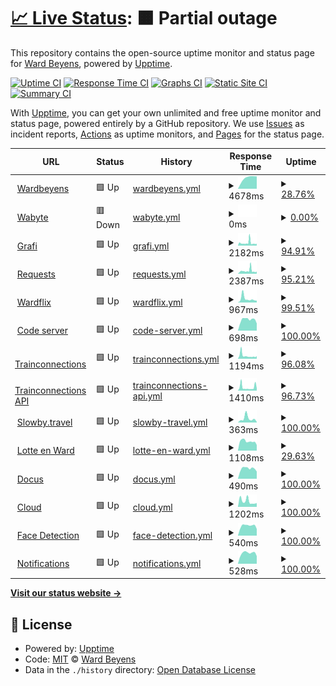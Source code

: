 # [📈 Live Status](https://demo.upptime.js.org): <!--live status--> **🟧 Partial outage**

This repository contains the open-source uptime monitor and status page for [Ward Beyens](https://wardbeyens.be/), powered by [Upptime](https://github.com/upptime/upptime).

[![Uptime CI](https://github.com/wardbeyens/monitor/workflows/Uptime%20CI/badge.svg)](https://github.com/wardbeyens/monitor/actions?query=workflow%3A%22Uptime+CI%22)
[![Response Time CI](https://github.com/wardbeyens/monitor/workflows/Response%20Time%20CI/badge.svg)](https://github.com/wardbeyens/monitor/actions?query=workflow%3A%22Response+Time+CI%22)
[![Graphs CI](https://github.com/wardbeyens/monitor/workflows/Graphs%20CI/badge.svg)](https://github.com/wardbeyens/monitor/actions?query=workflow%3A%22Graphs+CI%22)
[![Static Site CI](https://github.com/wardbeyens/monitor/workflows/Static%20Site%20CI/badge.svg)](https://github.com/wardbeyens/monitor/actions?query=workflow%3A%22Static+Site+CI%22)
[![Summary CI](https://github.com/wardbeyens/monitor/workflows/Summary%20CI/badge.svg)](https://github.com/wardbeyens/monitor/actions?query=workflow%3A%22Summary+CI%22)

With [Upptime](https://upptime.js.org), you can get your own unlimited and free uptime monitor and status page, powered entirely by a GitHub repository. We use [Issues](https://github.com/wardbeyens/monitor/issues) as incident reports, [Actions](https://github.com/wardbeyens/monitor/actions) as uptime monitors, and [Pages](https://demo.upptime.js.org) for the status page.

<!--start: status pages-->
<!-- This summary is generated by Upptime (https://github.com/upptime/upptime) -->
<!-- Do not edit this manually, your changes will be overwritten -->
<!-- prettier-ignore -->
| URL | Status | History | Response Time | Uptime |
| --- | ------ | ------- | ------------- | ------ |
| <img alt="" src="https://icons.duckduckgo.com/ip3/wardbeyens.be.ico" height="13"> [Wardbeyens](https://wardbeyens.be) | 🟩 Up | [wardbeyens.yml](https://github.com/wardbeyens/monitor/commits/HEAD/history/wardbeyens.yml) | <details><summary><img alt="Response time graph" src="./graphs/wardbeyens/response-time-week.png" height="20"> 4678ms</summary><br><a href="https://wardbeyens.github.io/monitor/history/wardbeyens"><img alt="Response time 1435" src="https://img.shields.io/endpoint?url=https%3A%2F%2Fraw.githubusercontent.com%2Fwardbeyens%2Fmonitor%2FHEAD%2Fapi%2Fwardbeyens%2Fresponse-time.json"></a><br><a href="https://wardbeyens.github.io/monitor/history/wardbeyens"><img alt="24-hour response time 6429" src="https://img.shields.io/endpoint?url=https%3A%2F%2Fraw.githubusercontent.com%2Fwardbeyens%2Fmonitor%2FHEAD%2Fapi%2Fwardbeyens%2Fresponse-time-day.json"></a><br><a href="https://wardbeyens.github.io/monitor/history/wardbeyens"><img alt="7-day response time 4678" src="https://img.shields.io/endpoint?url=https%3A%2F%2Fraw.githubusercontent.com%2Fwardbeyens%2Fmonitor%2FHEAD%2Fapi%2Fwardbeyens%2Fresponse-time-week.json"></a><br><a href="https://wardbeyens.github.io/monitor/history/wardbeyens"><img alt="30-day response time 1560" src="https://img.shields.io/endpoint?url=https%3A%2F%2Fraw.githubusercontent.com%2Fwardbeyens%2Fmonitor%2FHEAD%2Fapi%2Fwardbeyens%2Fresponse-time-month.json"></a><br><a href="https://wardbeyens.github.io/monitor/history/wardbeyens"><img alt="1-year response time 1435" src="https://img.shields.io/endpoint?url=https%3A%2F%2Fraw.githubusercontent.com%2Fwardbeyens%2Fmonitor%2FHEAD%2Fapi%2Fwardbeyens%2Fresponse-time-year.json"></a></details> | <details><summary><a href="https://wardbeyens.github.io/monitor/history/wardbeyens">28.76%</a></summary><a href="https://wardbeyens.github.io/monitor/history/wardbeyens"><img alt="All-time uptime 84.04%" src="https://img.shields.io/endpoint?url=https%3A%2F%2Fraw.githubusercontent.com%2Fwardbeyens%2Fmonitor%2FHEAD%2Fapi%2Fwardbeyens%2Fuptime.json"></a><br><a href="https://wardbeyens.github.io/monitor/history/wardbeyens"><img alt="24-hour uptime 20.77%" src="https://img.shields.io/endpoint?url=https%3A%2F%2Fraw.githubusercontent.com%2Fwardbeyens%2Fmonitor%2FHEAD%2Fapi%2Fwardbeyens%2Fuptime-day.json"></a><br><a href="https://wardbeyens.github.io/monitor/history/wardbeyens"><img alt="7-day uptime 28.76%" src="https://img.shields.io/endpoint?url=https%3A%2F%2Fraw.githubusercontent.com%2Fwardbeyens%2Fmonitor%2FHEAD%2Fapi%2Fwardbeyens%2Fuptime-week.json"></a><br><a href="https://wardbeyens.github.io/monitor/history/wardbeyens"><img alt="30-day uptime 83.15%" src="https://img.shields.io/endpoint?url=https%3A%2F%2Fraw.githubusercontent.com%2Fwardbeyens%2Fmonitor%2FHEAD%2Fapi%2Fwardbeyens%2Fuptime-month.json"></a><br><a href="https://wardbeyens.github.io/monitor/history/wardbeyens"><img alt="1-year uptime 84.04%" src="https://img.shields.io/endpoint?url=https%3A%2F%2Fraw.githubusercontent.com%2Fwardbeyens%2Fmonitor%2FHEAD%2Fapi%2Fwardbeyens%2Fuptime-year.json"></a></details>
| <img alt="" src="https://icons.duckduckgo.com/ip3/wabyte.com.ico" height="13"> [Wabyte](https://wabyte.com) | 🟥 Down | [wabyte.yml](https://github.com/wardbeyens/monitor/commits/HEAD/history/wabyte.yml) | <details><summary><img alt="Response time graph" src="./graphs/wabyte/response-time-week.png" height="20"> 0ms</summary><br><a href="https://wardbeyens.github.io/monitor/history/wabyte"><img alt="Response time 0" src="https://img.shields.io/endpoint?url=https%3A%2F%2Fraw.githubusercontent.com%2Fwardbeyens%2Fmonitor%2FHEAD%2Fapi%2Fwabyte%2Fresponse-time.json"></a><br><a href="https://wardbeyens.github.io/monitor/history/wabyte"><img alt="24-hour response time 0" src="https://img.shields.io/endpoint?url=https%3A%2F%2Fraw.githubusercontent.com%2Fwardbeyens%2Fmonitor%2FHEAD%2Fapi%2Fwabyte%2Fresponse-time-day.json"></a><br><a href="https://wardbeyens.github.io/monitor/history/wabyte"><img alt="7-day response time 0" src="https://img.shields.io/endpoint?url=https%3A%2F%2Fraw.githubusercontent.com%2Fwardbeyens%2Fmonitor%2FHEAD%2Fapi%2Fwabyte%2Fresponse-time-week.json"></a><br><a href="https://wardbeyens.github.io/monitor/history/wabyte"><img alt="30-day response time 0" src="https://img.shields.io/endpoint?url=https%3A%2F%2Fraw.githubusercontent.com%2Fwardbeyens%2Fmonitor%2FHEAD%2Fapi%2Fwabyte%2Fresponse-time-month.json"></a><br><a href="https://wardbeyens.github.io/monitor/history/wabyte"><img alt="1-year response time 0" src="https://img.shields.io/endpoint?url=https%3A%2F%2Fraw.githubusercontent.com%2Fwardbeyens%2Fmonitor%2FHEAD%2Fapi%2Fwabyte%2Fresponse-time-year.json"></a></details> | <details><summary><a href="https://wardbeyens.github.io/monitor/history/wabyte">0.00%</a></summary><a href="https://wardbeyens.github.io/monitor/history/wabyte"><img alt="All-time uptime 0.00%" src="https://img.shields.io/endpoint?url=https%3A%2F%2Fraw.githubusercontent.com%2Fwardbeyens%2Fmonitor%2FHEAD%2Fapi%2Fwabyte%2Fuptime.json"></a><br><a href="https://wardbeyens.github.io/monitor/history/wabyte"><img alt="24-hour uptime 0.00%" src="https://img.shields.io/endpoint?url=https%3A%2F%2Fraw.githubusercontent.com%2Fwardbeyens%2Fmonitor%2FHEAD%2Fapi%2Fwabyte%2Fuptime-day.json"></a><br><a href="https://wardbeyens.github.io/monitor/history/wabyte"><img alt="7-day uptime 0.00%" src="https://img.shields.io/endpoint?url=https%3A%2F%2Fraw.githubusercontent.com%2Fwardbeyens%2Fmonitor%2FHEAD%2Fapi%2Fwabyte%2Fuptime-week.json"></a><br><a href="https://wardbeyens.github.io/monitor/history/wabyte"><img alt="30-day uptime 0.00%" src="https://img.shields.io/endpoint?url=https%3A%2F%2Fraw.githubusercontent.com%2Fwardbeyens%2Fmonitor%2FHEAD%2Fapi%2Fwabyte%2Fuptime-month.json"></a><br><a href="https://wardbeyens.github.io/monitor/history/wabyte"><img alt="1-year uptime 0.00%" src="https://img.shields.io/endpoint?url=https%3A%2F%2Fraw.githubusercontent.com%2Fwardbeyens%2Fmonitor%2FHEAD%2Fapi%2Fwabyte%2Fuptime-year.json"></a></details>
| <img alt="" src="https://icons.duckduckgo.com/ip3/grafi.ml.ico" height="13"> [Grafi](https://grafi.ml) | 🟩 Up | [grafi.yml](https://github.com/wardbeyens/monitor/commits/HEAD/history/grafi.yml) | <details><summary><img alt="Response time graph" src="./graphs/grafi/response-time-week.png" height="20"> 2182ms</summary><br><a href="https://wardbeyens.github.io/monitor/history/grafi"><img alt="Response time 1624" src="https://img.shields.io/endpoint?url=https%3A%2F%2Fraw.githubusercontent.com%2Fwardbeyens%2Fmonitor%2FHEAD%2Fapi%2Fgrafi%2Fresponse-time.json"></a><br><a href="https://wardbeyens.github.io/monitor/history/grafi"><img alt="24-hour response time 2544" src="https://img.shields.io/endpoint?url=https%3A%2F%2Fraw.githubusercontent.com%2Fwardbeyens%2Fmonitor%2FHEAD%2Fapi%2Fgrafi%2Fresponse-time-day.json"></a><br><a href="https://wardbeyens.github.io/monitor/history/grafi"><img alt="7-day response time 2182" src="https://img.shields.io/endpoint?url=https%3A%2F%2Fraw.githubusercontent.com%2Fwardbeyens%2Fmonitor%2FHEAD%2Fapi%2Fgrafi%2Fresponse-time-week.json"></a><br><a href="https://wardbeyens.github.io/monitor/history/grafi"><img alt="30-day response time 1716" src="https://img.shields.io/endpoint?url=https%3A%2F%2Fraw.githubusercontent.com%2Fwardbeyens%2Fmonitor%2FHEAD%2Fapi%2Fgrafi%2Fresponse-time-month.json"></a><br><a href="https://wardbeyens.github.io/monitor/history/grafi"><img alt="1-year response time 1624" src="https://img.shields.io/endpoint?url=https%3A%2F%2Fraw.githubusercontent.com%2Fwardbeyens%2Fmonitor%2FHEAD%2Fapi%2Fgrafi%2Fresponse-time-year.json"></a></details> | <details><summary><a href="https://wardbeyens.github.io/monitor/history/grafi">94.91%</a></summary><a href="https://wardbeyens.github.io/monitor/history/grafi"><img alt="All-time uptime 98.43%" src="https://img.shields.io/endpoint?url=https%3A%2F%2Fraw.githubusercontent.com%2Fwardbeyens%2Fmonitor%2FHEAD%2Fapi%2Fgrafi%2Fuptime.json"></a><br><a href="https://wardbeyens.github.io/monitor/history/grafi"><img alt="24-hour uptime 69.22%" src="https://img.shields.io/endpoint?url=https%3A%2F%2Fraw.githubusercontent.com%2Fwardbeyens%2Fmonitor%2FHEAD%2Fapi%2Fgrafi%2Fuptime-day.json"></a><br><a href="https://wardbeyens.github.io/monitor/history/grafi"><img alt="7-day uptime 94.91%" src="https://img.shields.io/endpoint?url=https%3A%2F%2Fraw.githubusercontent.com%2Fwardbeyens%2Fmonitor%2FHEAD%2Fapi%2Fgrafi%2Fuptime-week.json"></a><br><a href="https://wardbeyens.github.io/monitor/history/grafi"><img alt="30-day uptime 98.34%" src="https://img.shields.io/endpoint?url=https%3A%2F%2Fraw.githubusercontent.com%2Fwardbeyens%2Fmonitor%2FHEAD%2Fapi%2Fgrafi%2Fuptime-month.json"></a><br><a href="https://wardbeyens.github.io/monitor/history/grafi"><img alt="1-year uptime 98.43%" src="https://img.shields.io/endpoint?url=https%3A%2F%2Fraw.githubusercontent.com%2Fwardbeyens%2Fmonitor%2FHEAD%2Fapi%2Fgrafi%2Fuptime-year.json"></a></details>
| <img alt="" src="https://icons.duckduckgo.com/ip3/requests.grafi.ml.ico" height="13"> [Requests](https://requests.grafi.ml/) | 🟩 Up | [requests.yml](https://github.com/wardbeyens/monitor/commits/HEAD/history/requests.yml) | <details><summary><img alt="Response time graph" src="./graphs/requests/response-time-week.png" height="20"> 2387ms</summary><br><a href="https://wardbeyens.github.io/monitor/history/requests"><img alt="Response time 1715" src="https://img.shields.io/endpoint?url=https%3A%2F%2Fraw.githubusercontent.com%2Fwardbeyens%2Fmonitor%2FHEAD%2Fapi%2Frequests%2Fresponse-time.json"></a><br><a href="https://wardbeyens.github.io/monitor/history/requests"><img alt="24-hour response time 2852" src="https://img.shields.io/endpoint?url=https%3A%2F%2Fraw.githubusercontent.com%2Fwardbeyens%2Fmonitor%2FHEAD%2Fapi%2Frequests%2Fresponse-time-day.json"></a><br><a href="https://wardbeyens.github.io/monitor/history/requests"><img alt="7-day response time 2387" src="https://img.shields.io/endpoint?url=https%3A%2F%2Fraw.githubusercontent.com%2Fwardbeyens%2Fmonitor%2FHEAD%2Fapi%2Frequests%2Fresponse-time-week.json"></a><br><a href="https://wardbeyens.github.io/monitor/history/requests"><img alt="30-day response time 1829" src="https://img.shields.io/endpoint?url=https%3A%2F%2Fraw.githubusercontent.com%2Fwardbeyens%2Fmonitor%2FHEAD%2Fapi%2Frequests%2Fresponse-time-month.json"></a><br><a href="https://wardbeyens.github.io/monitor/history/requests"><img alt="1-year response time 1715" src="https://img.shields.io/endpoint?url=https%3A%2F%2Fraw.githubusercontent.com%2Fwardbeyens%2Fmonitor%2FHEAD%2Fapi%2Frequests%2Fresponse-time-year.json"></a></details> | <details><summary><a href="https://wardbeyens.github.io/monitor/history/requests">95.21%</a></summary><a href="https://wardbeyens.github.io/monitor/history/requests"><img alt="All-time uptime 98.53%" src="https://img.shields.io/endpoint?url=https%3A%2F%2Fraw.githubusercontent.com%2Fwardbeyens%2Fmonitor%2FHEAD%2Fapi%2Frequests%2Fuptime.json"></a><br><a href="https://wardbeyens.github.io/monitor/history/requests"><img alt="24-hour uptime 70.11%" src="https://img.shields.io/endpoint?url=https%3A%2F%2Fraw.githubusercontent.com%2Fwardbeyens%2Fmonitor%2FHEAD%2Fapi%2Frequests%2Fuptime-day.json"></a><br><a href="https://wardbeyens.github.io/monitor/history/requests"><img alt="7-day uptime 95.21%" src="https://img.shields.io/endpoint?url=https%3A%2F%2Fraw.githubusercontent.com%2Fwardbeyens%2Fmonitor%2FHEAD%2Fapi%2Frequests%2Fuptime-week.json"></a><br><a href="https://wardbeyens.github.io/monitor/history/requests"><img alt="30-day uptime 98.45%" src="https://img.shields.io/endpoint?url=https%3A%2F%2Fraw.githubusercontent.com%2Fwardbeyens%2Fmonitor%2FHEAD%2Fapi%2Frequests%2Fuptime-month.json"></a><br><a href="https://wardbeyens.github.io/monitor/history/requests"><img alt="1-year uptime 98.53%" src="https://img.shields.io/endpoint?url=https%3A%2F%2Fraw.githubusercontent.com%2Fwardbeyens%2Fmonitor%2FHEAD%2Fapi%2Frequests%2Fuptime-year.json"></a></details>
| <img alt="" src="https://icons.duckduckgo.com/ip3/wardflix.ga.ico" height="13"> [Wardflix](https://wardflix.ga/) | 🟩 Up | [wardflix.yml](https://github.com/wardbeyens/monitor/commits/HEAD/history/wardflix.yml) | <details><summary><img alt="Response time graph" src="./graphs/wardflix/response-time-week.png" height="20"> 967ms</summary><br><a href="https://wardbeyens.github.io/monitor/history/wardflix"><img alt="Response time 1127" src="https://img.shields.io/endpoint?url=https%3A%2F%2Fraw.githubusercontent.com%2Fwardbeyens%2Fmonitor%2FHEAD%2Fapi%2Fwardflix%2Fresponse-time.json"></a><br><a href="https://wardbeyens.github.io/monitor/history/wardflix"><img alt="24-hour response time 976" src="https://img.shields.io/endpoint?url=https%3A%2F%2Fraw.githubusercontent.com%2Fwardbeyens%2Fmonitor%2FHEAD%2Fapi%2Fwardflix%2Fresponse-time-day.json"></a><br><a href="https://wardbeyens.github.io/monitor/history/wardflix"><img alt="7-day response time 967" src="https://img.shields.io/endpoint?url=https%3A%2F%2Fraw.githubusercontent.com%2Fwardbeyens%2Fmonitor%2FHEAD%2Fapi%2Fwardflix%2Fresponse-time-week.json"></a><br><a href="https://wardbeyens.github.io/monitor/history/wardflix"><img alt="30-day response time 1157" src="https://img.shields.io/endpoint?url=https%3A%2F%2Fraw.githubusercontent.com%2Fwardbeyens%2Fmonitor%2FHEAD%2Fapi%2Fwardflix%2Fresponse-time-month.json"></a><br><a href="https://wardbeyens.github.io/monitor/history/wardflix"><img alt="1-year response time 1127" src="https://img.shields.io/endpoint?url=https%3A%2F%2Fraw.githubusercontent.com%2Fwardbeyens%2Fmonitor%2FHEAD%2Fapi%2Fwardflix%2Fresponse-time-year.json"></a></details> | <details><summary><a href="https://wardbeyens.github.io/monitor/history/wardflix">99.51%</a></summary><a href="https://wardbeyens.github.io/monitor/history/wardflix"><img alt="All-time uptime 99.43%" src="https://img.shields.io/endpoint?url=https%3A%2F%2Fraw.githubusercontent.com%2Fwardbeyens%2Fmonitor%2FHEAD%2Fapi%2Fwardflix%2Fuptime.json"></a><br><a href="https://wardbeyens.github.io/monitor/history/wardflix"><img alt="24-hour uptime 96.56%" src="https://img.shields.io/endpoint?url=https%3A%2F%2Fraw.githubusercontent.com%2Fwardbeyens%2Fmonitor%2FHEAD%2Fapi%2Fwardflix%2Fuptime-day.json"></a><br><a href="https://wardbeyens.github.io/monitor/history/wardflix"><img alt="7-day uptime 99.51%" src="https://img.shields.io/endpoint?url=https%3A%2F%2Fraw.githubusercontent.com%2Fwardbeyens%2Fmonitor%2FHEAD%2Fapi%2Fwardflix%2Fuptime-week.json"></a><br><a href="https://wardbeyens.github.io/monitor/history/wardflix"><img alt="30-day uptime 99.40%" src="https://img.shields.io/endpoint?url=https%3A%2F%2Fraw.githubusercontent.com%2Fwardbeyens%2Fmonitor%2FHEAD%2Fapi%2Fwardflix%2Fuptime-month.json"></a><br><a href="https://wardbeyens.github.io/monitor/history/wardflix"><img alt="1-year uptime 99.43%" src="https://img.shields.io/endpoint?url=https%3A%2F%2Fraw.githubusercontent.com%2Fwardbeyens%2Fmonitor%2FHEAD%2Fapi%2Fwardflix%2Fuptime-year.json"></a></details>
| <img alt="" src="https://icons.duckduckgo.com/ip3/code.wabyte.com.ico" height="13"> [Code server](https://code.wabyte.com/) | 🟩 Up | [code-server.yml](https://github.com/wardbeyens/monitor/commits/HEAD/history/code-server.yml) | <details><summary><img alt="Response time graph" src="./graphs/code-server/response-time-week.png" height="20"> 698ms</summary><br><a href="https://wardbeyens.github.io/monitor/history/code-server"><img alt="Response time 614" src="https://img.shields.io/endpoint?url=https%3A%2F%2Fraw.githubusercontent.com%2Fwardbeyens%2Fmonitor%2FHEAD%2Fapi%2Fcode-server%2Fresponse-time.json"></a><br><a href="https://wardbeyens.github.io/monitor/history/code-server"><img alt="24-hour response time 723" src="https://img.shields.io/endpoint?url=https%3A%2F%2Fraw.githubusercontent.com%2Fwardbeyens%2Fmonitor%2FHEAD%2Fapi%2Fcode-server%2Fresponse-time-day.json"></a><br><a href="https://wardbeyens.github.io/monitor/history/code-server"><img alt="7-day response time 698" src="https://img.shields.io/endpoint?url=https%3A%2F%2Fraw.githubusercontent.com%2Fwardbeyens%2Fmonitor%2FHEAD%2Fapi%2Fcode-server%2Fresponse-time-week.json"></a><br><a href="https://wardbeyens.github.io/monitor/history/code-server"><img alt="30-day response time 623" src="https://img.shields.io/endpoint?url=https%3A%2F%2Fraw.githubusercontent.com%2Fwardbeyens%2Fmonitor%2FHEAD%2Fapi%2Fcode-server%2Fresponse-time-month.json"></a><br><a href="https://wardbeyens.github.io/monitor/history/code-server"><img alt="1-year response time 614" src="https://img.shields.io/endpoint?url=https%3A%2F%2Fraw.githubusercontent.com%2Fwardbeyens%2Fmonitor%2FHEAD%2Fapi%2Fcode-server%2Fresponse-time-year.json"></a></details> | <details><summary><a href="https://wardbeyens.github.io/monitor/history/code-server">100.00%</a></summary><a href="https://wardbeyens.github.io/monitor/history/code-server"><img alt="All-time uptime 99.57%" src="https://img.shields.io/endpoint?url=https%3A%2F%2Fraw.githubusercontent.com%2Fwardbeyens%2Fmonitor%2FHEAD%2Fapi%2Fcode-server%2Fuptime.json"></a><br><a href="https://wardbeyens.github.io/monitor/history/code-server"><img alt="24-hour uptime 100.00%" src="https://img.shields.io/endpoint?url=https%3A%2F%2Fraw.githubusercontent.com%2Fwardbeyens%2Fmonitor%2FHEAD%2Fapi%2Fcode-server%2Fuptime-day.json"></a><br><a href="https://wardbeyens.github.io/monitor/history/code-server"><img alt="7-day uptime 100.00%" src="https://img.shields.io/endpoint?url=https%3A%2F%2Fraw.githubusercontent.com%2Fwardbeyens%2Fmonitor%2FHEAD%2Fapi%2Fcode-server%2Fuptime-week.json"></a><br><a href="https://wardbeyens.github.io/monitor/history/code-server"><img alt="30-day uptime 99.55%" src="https://img.shields.io/endpoint?url=https%3A%2F%2Fraw.githubusercontent.com%2Fwardbeyens%2Fmonitor%2FHEAD%2Fapi%2Fcode-server%2Fuptime-month.json"></a><br><a href="https://wardbeyens.github.io/monitor/history/code-server"><img alt="1-year uptime 99.57%" src="https://img.shields.io/endpoint?url=https%3A%2F%2Fraw.githubusercontent.com%2Fwardbeyens%2Fmonitor%2FHEAD%2Fapi%2Fcode-server%2Fuptime-year.json"></a></details>
| <img alt="" src="https://icons.duckduckgo.com/ip3/trainconnections.slowby.ga.ico" height="13"> [Trainconnections](https://trainconnections.slowby.ga/) | 🟩 Up | [trainconnections.yml](https://github.com/wardbeyens/monitor/commits/HEAD/history/trainconnections.yml) | <details><summary><img alt="Response time graph" src="./graphs/trainconnections/response-time-week.png" height="20"> 1194ms</summary><br><a href="https://wardbeyens.github.io/monitor/history/trainconnections"><img alt="Response time 1168" src="https://img.shields.io/endpoint?url=https%3A%2F%2Fraw.githubusercontent.com%2Fwardbeyens%2Fmonitor%2FHEAD%2Fapi%2Ftrainconnections%2Fresponse-time.json"></a><br><a href="https://wardbeyens.github.io/monitor/history/trainconnections"><img alt="24-hour response time 1386" src="https://img.shields.io/endpoint?url=https%3A%2F%2Fraw.githubusercontent.com%2Fwardbeyens%2Fmonitor%2FHEAD%2Fapi%2Ftrainconnections%2Fresponse-time-day.json"></a><br><a href="https://wardbeyens.github.io/monitor/history/trainconnections"><img alt="7-day response time 1194" src="https://img.shields.io/endpoint?url=https%3A%2F%2Fraw.githubusercontent.com%2Fwardbeyens%2Fmonitor%2FHEAD%2Fapi%2Ftrainconnections%2Fresponse-time-week.json"></a><br><a href="https://wardbeyens.github.io/monitor/history/trainconnections"><img alt="30-day response time 1222" src="https://img.shields.io/endpoint?url=https%3A%2F%2Fraw.githubusercontent.com%2Fwardbeyens%2Fmonitor%2FHEAD%2Fapi%2Ftrainconnections%2Fresponse-time-month.json"></a><br><a href="https://wardbeyens.github.io/monitor/history/trainconnections"><img alt="1-year response time 1168" src="https://img.shields.io/endpoint?url=https%3A%2F%2Fraw.githubusercontent.com%2Fwardbeyens%2Fmonitor%2FHEAD%2Fapi%2Ftrainconnections%2Fresponse-time-year.json"></a></details> | <details><summary><a href="https://wardbeyens.github.io/monitor/history/trainconnections">96.08%</a></summary><a href="https://wardbeyens.github.io/monitor/history/trainconnections"><img alt="All-time uptime 98.75%" src="https://img.shields.io/endpoint?url=https%3A%2F%2Fraw.githubusercontent.com%2Fwardbeyens%2Fmonitor%2FHEAD%2Fapi%2Ftrainconnections%2Fuptime.json"></a><br><a href="https://wardbeyens.github.io/monitor/history/trainconnections"><img alt="24-hour uptime 74.44%" src="https://img.shields.io/endpoint?url=https%3A%2F%2Fraw.githubusercontent.com%2Fwardbeyens%2Fmonitor%2FHEAD%2Fapi%2Ftrainconnections%2Fuptime-day.json"></a><br><a href="https://wardbeyens.github.io/monitor/history/trainconnections"><img alt="7-day uptime 96.08%" src="https://img.shields.io/endpoint?url=https%3A%2F%2Fraw.githubusercontent.com%2Fwardbeyens%2Fmonitor%2FHEAD%2Fapi%2Ftrainconnections%2Fuptime-week.json"></a><br><a href="https://wardbeyens.github.io/monitor/history/trainconnections"><img alt="30-day uptime 98.68%" src="https://img.shields.io/endpoint?url=https%3A%2F%2Fraw.githubusercontent.com%2Fwardbeyens%2Fmonitor%2FHEAD%2Fapi%2Ftrainconnections%2Fuptime-month.json"></a><br><a href="https://wardbeyens.github.io/monitor/history/trainconnections"><img alt="1-year uptime 98.75%" src="https://img.shields.io/endpoint?url=https%3A%2F%2Fraw.githubusercontent.com%2Fwardbeyens%2Fmonitor%2FHEAD%2Fapi%2Ftrainconnections%2Fuptime-year.json"></a></details>
| <img alt="" src="https://icons.duckduckgo.com/ip3/api.trainconnections.slowby.ga.ico" height="13"> [Trainconnections API](https://api.trainconnections.slowby.ga/health) | 🟩 Up | [trainconnections-api.yml](https://github.com/wardbeyens/monitor/commits/HEAD/history/trainconnections-api.yml) | <details><summary><img alt="Response time graph" src="./graphs/trainconnections-api/response-time-week.png" height="20"> 1410ms</summary><br><a href="https://wardbeyens.github.io/monitor/history/trainconnections-api"><img alt="Response time 1218" src="https://img.shields.io/endpoint?url=https%3A%2F%2Fraw.githubusercontent.com%2Fwardbeyens%2Fmonitor%2FHEAD%2Fapi%2Ftrainconnections-api%2Fresponse-time.json"></a><br><a href="https://wardbeyens.github.io/monitor/history/trainconnections-api"><img alt="24-hour response time 1570" src="https://img.shields.io/endpoint?url=https%3A%2F%2Fraw.githubusercontent.com%2Fwardbeyens%2Fmonitor%2FHEAD%2Fapi%2Ftrainconnections-api%2Fresponse-time-day.json"></a><br><a href="https://wardbeyens.github.io/monitor/history/trainconnections-api"><img alt="7-day response time 1410" src="https://img.shields.io/endpoint?url=https%3A%2F%2Fraw.githubusercontent.com%2Fwardbeyens%2Fmonitor%2FHEAD%2Fapi%2Ftrainconnections-api%2Fresponse-time-week.json"></a><br><a href="https://wardbeyens.github.io/monitor/history/trainconnections-api"><img alt="30-day response time 1272" src="https://img.shields.io/endpoint?url=https%3A%2F%2Fraw.githubusercontent.com%2Fwardbeyens%2Fmonitor%2FHEAD%2Fapi%2Ftrainconnections-api%2Fresponse-time-month.json"></a><br><a href="https://wardbeyens.github.io/monitor/history/trainconnections-api"><img alt="1-year response time 1218" src="https://img.shields.io/endpoint?url=https%3A%2F%2Fraw.githubusercontent.com%2Fwardbeyens%2Fmonitor%2FHEAD%2Fapi%2Ftrainconnections-api%2Fresponse-time-year.json"></a></details> | <details><summary><a href="https://wardbeyens.github.io/monitor/history/trainconnections-api">96.73%</a></summary><a href="https://wardbeyens.github.io/monitor/history/trainconnections-api"><img alt="All-time uptime 98.90%" src="https://img.shields.io/endpoint?url=https%3A%2F%2Fraw.githubusercontent.com%2Fwardbeyens%2Fmonitor%2FHEAD%2Fapi%2Ftrainconnections-api%2Fuptime.json"></a><br><a href="https://wardbeyens.github.io/monitor/history/trainconnections-api"><img alt="24-hour uptime 78.60%" src="https://img.shields.io/endpoint?url=https%3A%2F%2Fraw.githubusercontent.com%2Fwardbeyens%2Fmonitor%2FHEAD%2Fapi%2Ftrainconnections-api%2Fuptime-day.json"></a><br><a href="https://wardbeyens.github.io/monitor/history/trainconnections-api"><img alt="7-day uptime 96.73%" src="https://img.shields.io/endpoint?url=https%3A%2F%2Fraw.githubusercontent.com%2Fwardbeyens%2Fmonitor%2FHEAD%2Fapi%2Ftrainconnections-api%2Fuptime-week.json"></a><br><a href="https://wardbeyens.github.io/monitor/history/trainconnections-api"><img alt="30-day uptime 98.84%" src="https://img.shields.io/endpoint?url=https%3A%2F%2Fraw.githubusercontent.com%2Fwardbeyens%2Fmonitor%2FHEAD%2Fapi%2Ftrainconnections-api%2Fuptime-month.json"></a><br><a href="https://wardbeyens.github.io/monitor/history/trainconnections-api"><img alt="1-year uptime 98.90%" src="https://img.shields.io/endpoint?url=https%3A%2F%2Fraw.githubusercontent.com%2Fwardbeyens%2Fmonitor%2FHEAD%2Fapi%2Ftrainconnections-api%2Fuptime-year.json"></a></details>
| <img alt="" src="https://icons.duckduckgo.com/ip3/www.slowby.travel.ico" height="13"> [Slowby.travel](https://www.slowby.travel) | 🟩 Up | [slowby-travel.yml](https://github.com/wardbeyens/monitor/commits/HEAD/history/slowby-travel.yml) | <details><summary><img alt="Response time graph" src="./graphs/slowby-travel/response-time-week.png" height="20"> 363ms</summary><br><a href="https://wardbeyens.github.io/monitor/history/slowby-travel"><img alt="Response time 303" src="https://img.shields.io/endpoint?url=https%3A%2F%2Fraw.githubusercontent.com%2Fwardbeyens%2Fmonitor%2FHEAD%2Fapi%2Fslowby-travel%2Fresponse-time.json"></a><br><a href="https://wardbeyens.github.io/monitor/history/slowby-travel"><img alt="24-hour response time 341" src="https://img.shields.io/endpoint?url=https%3A%2F%2Fraw.githubusercontent.com%2Fwardbeyens%2Fmonitor%2FHEAD%2Fapi%2Fslowby-travel%2Fresponse-time-day.json"></a><br><a href="https://wardbeyens.github.io/monitor/history/slowby-travel"><img alt="7-day response time 363" src="https://img.shields.io/endpoint?url=https%3A%2F%2Fraw.githubusercontent.com%2Fwardbeyens%2Fmonitor%2FHEAD%2Fapi%2Fslowby-travel%2Fresponse-time-week.json"></a><br><a href="https://wardbeyens.github.io/monitor/history/slowby-travel"><img alt="30-day response time 320" src="https://img.shields.io/endpoint?url=https%3A%2F%2Fraw.githubusercontent.com%2Fwardbeyens%2Fmonitor%2FHEAD%2Fapi%2Fslowby-travel%2Fresponse-time-month.json"></a><br><a href="https://wardbeyens.github.io/monitor/history/slowby-travel"><img alt="1-year response time 303" src="https://img.shields.io/endpoint?url=https%3A%2F%2Fraw.githubusercontent.com%2Fwardbeyens%2Fmonitor%2FHEAD%2Fapi%2Fslowby-travel%2Fresponse-time-year.json"></a></details> | <details><summary><a href="https://wardbeyens.github.io/monitor/history/slowby-travel">100.00%</a></summary><a href="https://wardbeyens.github.io/monitor/history/slowby-travel"><img alt="All-time uptime 100.00%" src="https://img.shields.io/endpoint?url=https%3A%2F%2Fraw.githubusercontent.com%2Fwardbeyens%2Fmonitor%2FHEAD%2Fapi%2Fslowby-travel%2Fuptime.json"></a><br><a href="https://wardbeyens.github.io/monitor/history/slowby-travel"><img alt="24-hour uptime 100.00%" src="https://img.shields.io/endpoint?url=https%3A%2F%2Fraw.githubusercontent.com%2Fwardbeyens%2Fmonitor%2FHEAD%2Fapi%2Fslowby-travel%2Fuptime-day.json"></a><br><a href="https://wardbeyens.github.io/monitor/history/slowby-travel"><img alt="7-day uptime 100.00%" src="https://img.shields.io/endpoint?url=https%3A%2F%2Fraw.githubusercontent.com%2Fwardbeyens%2Fmonitor%2FHEAD%2Fapi%2Fslowby-travel%2Fuptime-week.json"></a><br><a href="https://wardbeyens.github.io/monitor/history/slowby-travel"><img alt="30-day uptime 100.00%" src="https://img.shields.io/endpoint?url=https%3A%2F%2Fraw.githubusercontent.com%2Fwardbeyens%2Fmonitor%2FHEAD%2Fapi%2Fslowby-travel%2Fuptime-month.json"></a><br><a href="https://wardbeyens.github.io/monitor/history/slowby-travel"><img alt="1-year uptime 100.00%" src="https://img.shields.io/endpoint?url=https%3A%2F%2Fraw.githubusercontent.com%2Fwardbeyens%2Fmonitor%2FHEAD%2Fapi%2Fslowby-travel%2Fuptime-year.json"></a></details>
| <img alt="" src="https://icons.duckduckgo.com/ip3/lotte.en.wardbeyens.be.ico" height="13"> [Lotte en Ward](https://lotte.en.wardbeyens.be) | 🟩 Up | [lotte-en-ward.yml](https://github.com/wardbeyens/monitor/commits/HEAD/history/lotte-en-ward.yml) | <details><summary><img alt="Response time graph" src="./graphs/lotte-en-ward/response-time-week.png" height="20"> 1108ms</summary><br><a href="https://wardbeyens.github.io/monitor/history/lotte-en-ward"><img alt="Response time 800" src="https://img.shields.io/endpoint?url=https%3A%2F%2Fraw.githubusercontent.com%2Fwardbeyens%2Fmonitor%2FHEAD%2Fapi%2Flotte-en-ward%2Fresponse-time.json"></a><br><a href="https://wardbeyens.github.io/monitor/history/lotte-en-ward"><img alt="24-hour response time 2417" src="https://img.shields.io/endpoint?url=https%3A%2F%2Fraw.githubusercontent.com%2Fwardbeyens%2Fmonitor%2FHEAD%2Fapi%2Flotte-en-ward%2Fresponse-time-day.json"></a><br><a href="https://wardbeyens.github.io/monitor/history/lotte-en-ward"><img alt="7-day response time 1108" src="https://img.shields.io/endpoint?url=https%3A%2F%2Fraw.githubusercontent.com%2Fwardbeyens%2Fmonitor%2FHEAD%2Fapi%2Flotte-en-ward%2Fresponse-time-week.json"></a><br><a href="https://wardbeyens.github.io/monitor/history/lotte-en-ward"><img alt="30-day response time 807" src="https://img.shields.io/endpoint?url=https%3A%2F%2Fraw.githubusercontent.com%2Fwardbeyens%2Fmonitor%2FHEAD%2Fapi%2Flotte-en-ward%2Fresponse-time-month.json"></a><br><a href="https://wardbeyens.github.io/monitor/history/lotte-en-ward"><img alt="1-year response time 800" src="https://img.shields.io/endpoint?url=https%3A%2F%2Fraw.githubusercontent.com%2Fwardbeyens%2Fmonitor%2FHEAD%2Fapi%2Flotte-en-ward%2Fresponse-time-year.json"></a></details> | <details><summary><a href="https://wardbeyens.github.io/monitor/history/lotte-en-ward">29.63%</a></summary><a href="https://wardbeyens.github.io/monitor/history/lotte-en-ward"><img alt="All-time uptime 84.26%" src="https://img.shields.io/endpoint?url=https%3A%2F%2Fraw.githubusercontent.com%2Fwardbeyens%2Fmonitor%2FHEAD%2Fapi%2Flotte-en-ward%2Fuptime.json"></a><br><a href="https://wardbeyens.github.io/monitor/history/lotte-en-ward"><img alt="24-hour uptime 20.73%" src="https://img.shields.io/endpoint?url=https%3A%2F%2Fraw.githubusercontent.com%2Fwardbeyens%2Fmonitor%2FHEAD%2Fapi%2Flotte-en-ward%2Fuptime-day.json"></a><br><a href="https://wardbeyens.github.io/monitor/history/lotte-en-ward"><img alt="7-day uptime 29.63%" src="https://img.shields.io/endpoint?url=https%3A%2F%2Fraw.githubusercontent.com%2Fwardbeyens%2Fmonitor%2FHEAD%2Fapi%2Flotte-en-ward%2Fuptime-week.json"></a><br><a href="https://wardbeyens.github.io/monitor/history/lotte-en-ward"><img alt="30-day uptime 83.40%" src="https://img.shields.io/endpoint?url=https%3A%2F%2Fraw.githubusercontent.com%2Fwardbeyens%2Fmonitor%2FHEAD%2Fapi%2Flotte-en-ward%2Fuptime-month.json"></a><br><a href="https://wardbeyens.github.io/monitor/history/lotte-en-ward"><img alt="1-year uptime 84.26%" src="https://img.shields.io/endpoint?url=https%3A%2F%2Fraw.githubusercontent.com%2Fwardbeyens%2Fmonitor%2FHEAD%2Fapi%2Flotte-en-ward%2Fuptime-year.json"></a></details>
| <img alt="" src="https://icons.duckduckgo.com/ip3/docus.wardbeyens.be.ico" height="13"> [Docus](https://docus.wardbeyens.be) | 🟩 Up | [docus.yml](https://github.com/wardbeyens/monitor/commits/HEAD/history/docus.yml) | <details><summary><img alt="Response time graph" src="./graphs/docus/response-time-week.png" height="20"> 490ms</summary><br><a href="https://wardbeyens.github.io/monitor/history/docus"><img alt="Response time 465" src="https://img.shields.io/endpoint?url=https%3A%2F%2Fraw.githubusercontent.com%2Fwardbeyens%2Fmonitor%2FHEAD%2Fapi%2Fdocus%2Fresponse-time.json"></a><br><a href="https://wardbeyens.github.io/monitor/history/docus"><img alt="24-hour response time 548" src="https://img.shields.io/endpoint?url=https%3A%2F%2Fraw.githubusercontent.com%2Fwardbeyens%2Fmonitor%2FHEAD%2Fapi%2Fdocus%2Fresponse-time-day.json"></a><br><a href="https://wardbeyens.github.io/monitor/history/docus"><img alt="7-day response time 490" src="https://img.shields.io/endpoint?url=https%3A%2F%2Fraw.githubusercontent.com%2Fwardbeyens%2Fmonitor%2FHEAD%2Fapi%2Fdocus%2Fresponse-time-week.json"></a><br><a href="https://wardbeyens.github.io/monitor/history/docus"><img alt="30-day response time 473" src="https://img.shields.io/endpoint?url=https%3A%2F%2Fraw.githubusercontent.com%2Fwardbeyens%2Fmonitor%2FHEAD%2Fapi%2Fdocus%2Fresponse-time-month.json"></a><br><a href="https://wardbeyens.github.io/monitor/history/docus"><img alt="1-year response time 465" src="https://img.shields.io/endpoint?url=https%3A%2F%2Fraw.githubusercontent.com%2Fwardbeyens%2Fmonitor%2FHEAD%2Fapi%2Fdocus%2Fresponse-time-year.json"></a></details> | <details><summary><a href="https://wardbeyens.github.io/monitor/history/docus">100.00%</a></summary><a href="https://wardbeyens.github.io/monitor/history/docus"><img alt="All-time uptime 99.61%" src="https://img.shields.io/endpoint?url=https%3A%2F%2Fraw.githubusercontent.com%2Fwardbeyens%2Fmonitor%2FHEAD%2Fapi%2Fdocus%2Fuptime.json"></a><br><a href="https://wardbeyens.github.io/monitor/history/docus"><img alt="24-hour uptime 100.00%" src="https://img.shields.io/endpoint?url=https%3A%2F%2Fraw.githubusercontent.com%2Fwardbeyens%2Fmonitor%2FHEAD%2Fapi%2Fdocus%2Fuptime-day.json"></a><br><a href="https://wardbeyens.github.io/monitor/history/docus"><img alt="7-day uptime 100.00%" src="https://img.shields.io/endpoint?url=https%3A%2F%2Fraw.githubusercontent.com%2Fwardbeyens%2Fmonitor%2FHEAD%2Fapi%2Fdocus%2Fuptime-week.json"></a><br><a href="https://wardbeyens.github.io/monitor/history/docus"><img alt="30-day uptime 99.59%" src="https://img.shields.io/endpoint?url=https%3A%2F%2Fraw.githubusercontent.com%2Fwardbeyens%2Fmonitor%2FHEAD%2Fapi%2Fdocus%2Fuptime-month.json"></a><br><a href="https://wardbeyens.github.io/monitor/history/docus"><img alt="1-year uptime 99.61%" src="https://img.shields.io/endpoint?url=https%3A%2F%2Fraw.githubusercontent.com%2Fwardbeyens%2Fmonitor%2FHEAD%2Fapi%2Fdocus%2Fuptime-year.json"></a></details>
| <img alt="" src="https://icons.duckduckgo.com/ip3/cloud.wardbeyens.be.ico" height="13"> [Cloud](https://cloud.wardbeyens.be) | 🟩 Up | [cloud.yml](https://github.com/wardbeyens/monitor/commits/HEAD/history/cloud.yml) | <details><summary><img alt="Response time graph" src="./graphs/cloud/response-time-week.png" height="20"> 1202ms</summary><br><a href="https://wardbeyens.github.io/monitor/history/cloud"><img alt="Response time 1332" src="https://img.shields.io/endpoint?url=https%3A%2F%2Fraw.githubusercontent.com%2Fwardbeyens%2Fmonitor%2FHEAD%2Fapi%2Fcloud%2Fresponse-time.json"></a><br><a href="https://wardbeyens.github.io/monitor/history/cloud"><img alt="24-hour response time 763" src="https://img.shields.io/endpoint?url=https%3A%2F%2Fraw.githubusercontent.com%2Fwardbeyens%2Fmonitor%2FHEAD%2Fapi%2Fcloud%2Fresponse-time-day.json"></a><br><a href="https://wardbeyens.github.io/monitor/history/cloud"><img alt="7-day response time 1202" src="https://img.shields.io/endpoint?url=https%3A%2F%2Fraw.githubusercontent.com%2Fwardbeyens%2Fmonitor%2FHEAD%2Fapi%2Fcloud%2Fresponse-time-week.json"></a><br><a href="https://wardbeyens.github.io/monitor/history/cloud"><img alt="30-day response time 1386" src="https://img.shields.io/endpoint?url=https%3A%2F%2Fraw.githubusercontent.com%2Fwardbeyens%2Fmonitor%2FHEAD%2Fapi%2Fcloud%2Fresponse-time-month.json"></a><br><a href="https://wardbeyens.github.io/monitor/history/cloud"><img alt="1-year response time 1332" src="https://img.shields.io/endpoint?url=https%3A%2F%2Fraw.githubusercontent.com%2Fwardbeyens%2Fmonitor%2FHEAD%2Fapi%2Fcloud%2Fresponse-time-year.json"></a></details> | <details><summary><a href="https://wardbeyens.github.io/monitor/history/cloud">100.00%</a></summary><a href="https://wardbeyens.github.io/monitor/history/cloud"><img alt="All-time uptime 99.61%" src="https://img.shields.io/endpoint?url=https%3A%2F%2Fraw.githubusercontent.com%2Fwardbeyens%2Fmonitor%2FHEAD%2Fapi%2Fcloud%2Fuptime.json"></a><br><a href="https://wardbeyens.github.io/monitor/history/cloud"><img alt="24-hour uptime 100.00%" src="https://img.shields.io/endpoint?url=https%3A%2F%2Fraw.githubusercontent.com%2Fwardbeyens%2Fmonitor%2FHEAD%2Fapi%2Fcloud%2Fuptime-day.json"></a><br><a href="https://wardbeyens.github.io/monitor/history/cloud"><img alt="7-day uptime 100.00%" src="https://img.shields.io/endpoint?url=https%3A%2F%2Fraw.githubusercontent.com%2Fwardbeyens%2Fmonitor%2FHEAD%2Fapi%2Fcloud%2Fuptime-week.json"></a><br><a href="https://wardbeyens.github.io/monitor/history/cloud"><img alt="30-day uptime 99.59%" src="https://img.shields.io/endpoint?url=https%3A%2F%2Fraw.githubusercontent.com%2Fwardbeyens%2Fmonitor%2FHEAD%2Fapi%2Fcloud%2Fuptime-month.json"></a><br><a href="https://wardbeyens.github.io/monitor/history/cloud"><img alt="1-year uptime 99.61%" src="https://img.shields.io/endpoint?url=https%3A%2F%2Fraw.githubusercontent.com%2Fwardbeyens%2Fmonitor%2FHEAD%2Fapi%2Fcloud%2Fuptime-year.json"></a></details>
| <img alt="" src="https://icons.duckduckgo.com/ip3/face-detection.wabyte.com.ico" height="13"> [Face Detection](https://face-detection.wabyte.com) | 🟩 Up | [face-detection.yml](https://github.com/wardbeyens/monitor/commits/HEAD/history/face-detection.yml) | <details><summary><img alt="Response time graph" src="./graphs/face-detection/response-time-week.png" height="20"> 540ms</summary><br><a href="https://wardbeyens.github.io/monitor/history/face-detection"><img alt="Response time 494" src="https://img.shields.io/endpoint?url=https%3A%2F%2Fraw.githubusercontent.com%2Fwardbeyens%2Fmonitor%2FHEAD%2Fapi%2Fface-detection%2Fresponse-time.json"></a><br><a href="https://wardbeyens.github.io/monitor/history/face-detection"><img alt="24-hour response time 522" src="https://img.shields.io/endpoint?url=https%3A%2F%2Fraw.githubusercontent.com%2Fwardbeyens%2Fmonitor%2FHEAD%2Fapi%2Fface-detection%2Fresponse-time-day.json"></a><br><a href="https://wardbeyens.github.io/monitor/history/face-detection"><img alt="7-day response time 540" src="https://img.shields.io/endpoint?url=https%3A%2F%2Fraw.githubusercontent.com%2Fwardbeyens%2Fmonitor%2FHEAD%2Fapi%2Fface-detection%2Fresponse-time-week.json"></a><br><a href="https://wardbeyens.github.io/monitor/history/face-detection"><img alt="30-day response time 488" src="https://img.shields.io/endpoint?url=https%3A%2F%2Fraw.githubusercontent.com%2Fwardbeyens%2Fmonitor%2FHEAD%2Fapi%2Fface-detection%2Fresponse-time-month.json"></a><br><a href="https://wardbeyens.github.io/monitor/history/face-detection"><img alt="1-year response time 494" src="https://img.shields.io/endpoint?url=https%3A%2F%2Fraw.githubusercontent.com%2Fwardbeyens%2Fmonitor%2FHEAD%2Fapi%2Fface-detection%2Fresponse-time-year.json"></a></details> | <details><summary><a href="https://wardbeyens.github.io/monitor/history/face-detection">100.00%</a></summary><a href="https://wardbeyens.github.io/monitor/history/face-detection"><img alt="All-time uptime 99.61%" src="https://img.shields.io/endpoint?url=https%3A%2F%2Fraw.githubusercontent.com%2Fwardbeyens%2Fmonitor%2FHEAD%2Fapi%2Fface-detection%2Fuptime.json"></a><br><a href="https://wardbeyens.github.io/monitor/history/face-detection"><img alt="24-hour uptime 100.00%" src="https://img.shields.io/endpoint?url=https%3A%2F%2Fraw.githubusercontent.com%2Fwardbeyens%2Fmonitor%2FHEAD%2Fapi%2Fface-detection%2Fuptime-day.json"></a><br><a href="https://wardbeyens.github.io/monitor/history/face-detection"><img alt="7-day uptime 100.00%" src="https://img.shields.io/endpoint?url=https%3A%2F%2Fraw.githubusercontent.com%2Fwardbeyens%2Fmonitor%2FHEAD%2Fapi%2Fface-detection%2Fuptime-week.json"></a><br><a href="https://wardbeyens.github.io/monitor/history/face-detection"><img alt="30-day uptime 99.59%" src="https://img.shields.io/endpoint?url=https%3A%2F%2Fraw.githubusercontent.com%2Fwardbeyens%2Fmonitor%2FHEAD%2Fapi%2Fface-detection%2Fuptime-month.json"></a><br><a href="https://wardbeyens.github.io/monitor/history/face-detection"><img alt="1-year uptime 99.61%" src="https://img.shields.io/endpoint?url=https%3A%2F%2Fraw.githubusercontent.com%2Fwardbeyens%2Fmonitor%2FHEAD%2Fapi%2Fface-detection%2Fuptime-year.json"></a></details>
| <img alt="" src="https://icons.duckduckgo.com/ip3/notifications.wabyte.com.ico" height="13"> [Notifications](https://notifications.wabyte.com) | 🟩 Up | [notifications.yml](https://github.com/wardbeyens/monitor/commits/HEAD/history/notifications.yml) | <details><summary><img alt="Response time graph" src="./graphs/notifications/response-time-week.png" height="20"> 528ms</summary><br><a href="https://wardbeyens.github.io/monitor/history/notifications"><img alt="Response time 459" src="https://img.shields.io/endpoint?url=https%3A%2F%2Fraw.githubusercontent.com%2Fwardbeyens%2Fmonitor%2FHEAD%2Fapi%2Fnotifications%2Fresponse-time.json"></a><br><a href="https://wardbeyens.github.io/monitor/history/notifications"><img alt="24-hour response time 619" src="https://img.shields.io/endpoint?url=https%3A%2F%2Fraw.githubusercontent.com%2Fwardbeyens%2Fmonitor%2FHEAD%2Fapi%2Fnotifications%2Fresponse-time-day.json"></a><br><a href="https://wardbeyens.github.io/monitor/history/notifications"><img alt="7-day response time 528" src="https://img.shields.io/endpoint?url=https%3A%2F%2Fraw.githubusercontent.com%2Fwardbeyens%2Fmonitor%2FHEAD%2Fapi%2Fnotifications%2Fresponse-time-week.json"></a><br><a href="https://wardbeyens.github.io/monitor/history/notifications"><img alt="30-day response time 469" src="https://img.shields.io/endpoint?url=https%3A%2F%2Fraw.githubusercontent.com%2Fwardbeyens%2Fmonitor%2FHEAD%2Fapi%2Fnotifications%2Fresponse-time-month.json"></a><br><a href="https://wardbeyens.github.io/monitor/history/notifications"><img alt="1-year response time 459" src="https://img.shields.io/endpoint?url=https%3A%2F%2Fraw.githubusercontent.com%2Fwardbeyens%2Fmonitor%2FHEAD%2Fapi%2Fnotifications%2Fresponse-time-year.json"></a></details> | <details><summary><a href="https://wardbeyens.github.io/monitor/history/notifications">100.00%</a></summary><a href="https://wardbeyens.github.io/monitor/history/notifications"><img alt="All-time uptime 99.61%" src="https://img.shields.io/endpoint?url=https%3A%2F%2Fraw.githubusercontent.com%2Fwardbeyens%2Fmonitor%2FHEAD%2Fapi%2Fnotifications%2Fuptime.json"></a><br><a href="https://wardbeyens.github.io/monitor/history/notifications"><img alt="24-hour uptime 100.00%" src="https://img.shields.io/endpoint?url=https%3A%2F%2Fraw.githubusercontent.com%2Fwardbeyens%2Fmonitor%2FHEAD%2Fapi%2Fnotifications%2Fuptime-day.json"></a><br><a href="https://wardbeyens.github.io/monitor/history/notifications"><img alt="7-day uptime 100.00%" src="https://img.shields.io/endpoint?url=https%3A%2F%2Fraw.githubusercontent.com%2Fwardbeyens%2Fmonitor%2FHEAD%2Fapi%2Fnotifications%2Fuptime-week.json"></a><br><a href="https://wardbeyens.github.io/monitor/history/notifications"><img alt="30-day uptime 99.59%" src="https://img.shields.io/endpoint?url=https%3A%2F%2Fraw.githubusercontent.com%2Fwardbeyens%2Fmonitor%2FHEAD%2Fapi%2Fnotifications%2Fuptime-month.json"></a><br><a href="https://wardbeyens.github.io/monitor/history/notifications"><img alt="1-year uptime 99.61%" src="https://img.shields.io/endpoint?url=https%3A%2F%2Fraw.githubusercontent.com%2Fwardbeyens%2Fmonitor%2FHEAD%2Fapi%2Fnotifications%2Fuptime-year.json"></a></details>

<!--end: status pages-->

[**Visit our status website →**](https://demo.upptime.js.org)

## 📄 License

- Powered by: [Upptime](https://github.com/upptime/upptime)
- Code: [MIT](./LICENSE) © [Ward Beyens](https://wardbeyens.be/)
- Data in the `./history` directory: [Open Database License](https://opendatacommons.org/licenses/odbl/1-0/)
